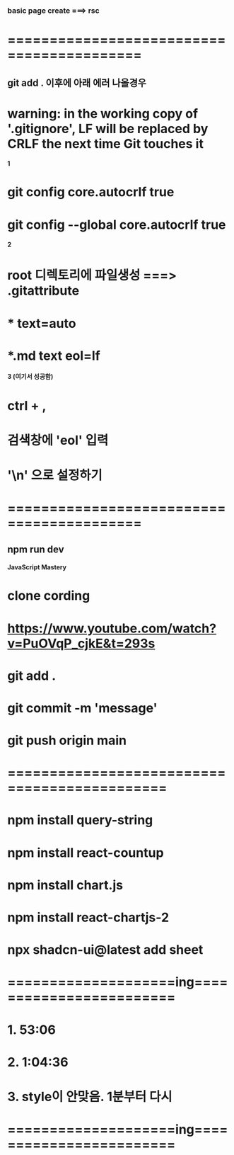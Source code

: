 ### basic page create ===> rsc 

# ==========================================
## git add . 이후에 아래 에러 나올경우 
# warning: in the working copy of '.gitignore', LF will be replaced by CRLF the next time Git touches it

#### 1
# git config core.autocrlf true
# git config --global core.autocrlf true

#### 2
# root 디렉토리에 파일생성 ===> .gitattribute 
# * text=auto
# *.md text eol=lf

#### 3 (여기서 성공함)
# ctrl + ,
# 검색창에 'eol' 입력
# '\n' 으로 설정하기

# ==========================================

## npm run dev

#### JavaScript Mastery
# clone cording
# https://www.youtube.com/watch?v=PuOVqP_cjkE&t=293s


# git add .
# git commit -m 'message'
# git push origin main


# =============================================
# npm install query-string
# npm install react-countup
# npm install chart.js
# npm install react-chartjs-2

# npx shadcn-ui@latest add sheet

# ====================ing========================
# 1. 53:06
# 2. 1:04:36
# 3. style이 안맞음. 1분부터 다시
# ====================ing========================

